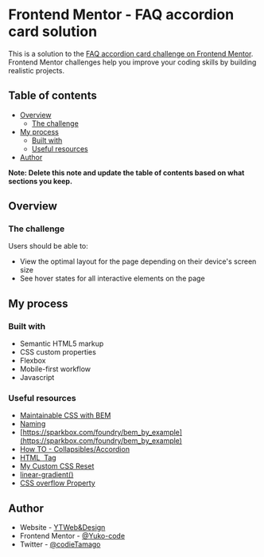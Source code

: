 # Frontend Mentor - FAQ accordion card solution

This is a solution to the [FAQ accordion card challenge on Frontend Mentor](https://www.frontendmentor.io/challenges/faq-accordion-card-XlyjD0Oam). Frontend Mentor challenges help you improve your coding skills by building realistic projects.

## Table of contents

- [Overview](#overview)
  - [The challenge](#the-challenge)
- [My process](#my-process)
  - [Built with](#built-with)
  - [Useful resources](#useful-resources)
- [Author](#author)

**Note: Delete this note and update the table of contents based on what sections you keep.**

## Overview

### The challenge

Users should be able to:

- View the optimal layout for the page depending on their device's screen size
- See hover states for all interactive elements on the page


## My process

### Built with

- Semantic HTML5 markup
- CSS custom properties
- Flexbox
- Mobile-first workflow
- Javascript

### Useful resources

- [Maintainable CSS with BEM](https://www.integralist.co.uk/posts/bem/#4)
- [Naming](http://getbem.com/naming/)
- [https://sparkbox.com/foundry/bem_by_example](https://sparkbox.com/foundry/bem_by_example)
- [How TO - Collapsibles/Accordion](https://www.w3schools.com/howto/howto_js_accordion.asp)
- [HTML <img> Tag](https://www.w3schools.com/tags/tag_img.asp)
- [My Custom CSS Reset](https://www.joshwcomeau.com/css/custom-css-reset/#the-css-reset)
- [linear-gradient()](https://developer.mozilla.org/en-US/docs/Web/CSS/gradient/linear-gradient())
- [CSS overflow Property](https://www.w3schools.com/cssref/pr_pos_overflow.asp)

## Author

- Website - [YTWeb&Design](https://ytwebxdesign.com/)
- Frontend Mentor - [@Yuko-code](https://www.frontendmentor.io/profile/Yuko-code)
- Twitter - [@codieTamago](https://www.twitter.com/codieTamago)